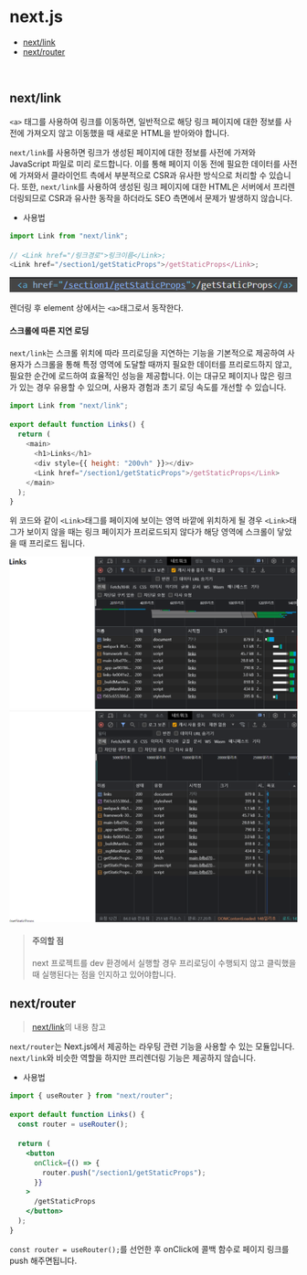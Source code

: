 # next.js

- [next/link](#nextlink)
- [next/router](#nextrouter)

<br>

## next/link

`<a>` 태그를 사용하여 링크를 이동하면, 일반적으로 해당 링크 페이지에 대한 정보를 사전에 가져오지 않고 이동했을 때 새로운 HTML을 받아와야 합니다.

`next/link`를 사용하면 링크가 생성된 페이지에 대한 정보를 사전에 가져와 JavaScript 파일로 미리 로드합니다. 이를 통해 페이지 이동 전에 필요한 데이터를 사전에 가져와서 클라이언트 측에서 부분적으로 CSR과 유사한 방식으로 처리할 수 있습니다. 또한, `next/link`를 사용하여 생성된 링크 페이지에 대한 HTML은 서버에서 프리렌더링되므로 CSR과 유사한 동작을 하더라도 SEO 측면에서 문제가 발생하지 않습니다.

- 사용법

```javascript
import Link from "next/link";

// <Link href="/링크경로">링크이름</Link>;
<Link href="/section1/getStaticProps">/getStaticProps</Link>;
```

![image-20230713231356303](https://raw.githubusercontent.com/ddullgi/image_sever/master/img/image-20230713231356303.png)

렌더링 후 element 상에서는 `<a>`태그로서 동작한다.

#### 스크롤에 따른 지연 로딩

`next/link`는 스크롤 위치에 따라 프리로딩을 지연하는 기능을 기본적으로 제공하여 사용자가 스크롤을 통해 특정 영역에 도달할 때까지 필요한 데이터를 프리로드하지 않고, 필요한 순간에 로드하여 효율적인 성능을 제공합니다. 이는 대규모 페이지나 많은 링크가 있는 경우 유용할 수 있으며, 사용자 경험과 초기 로딩 속도를 개선할 수 있습니다.

```javascript
import Link from "next/link";

export default function Links() {
  return (
    <main>
      <h1>Links</h1>
      <div style={{ height: "200vh" }}></div>
      <Link href="/section1/getStaticProps">/getStaticProps</Link>
    </main>
  );
}
```

위 코드와 같이 `<Link>`태그를 페이지에 보이는 영역 바깥에 위치하게 될 경우 `<Link>`태그가 보이지 않을 때는 링크 페이지가 프리로드되지 않다가 해당 영역에 스크롤이 닿았을 때 프리로드 됩니다.

![image-20230713222227408](https://raw.githubusercontent.com/ddullgi/image_sever/master/img/image-20230713222227408.png)
![image-20230713222247138](https://raw.githubusercontent.com/ddullgi/image_sever/master/img/image-20230713222247138.png)

> #### 주의할 점
>
> next 프로젝트를 dev 환경에서 실행할 경우 프리로딩이 수행되지 않고 클릭했을 때 실행된다는 점을 인지하고 있어야합니다.

## next/router

> [next/link](#nextlink)의 내용 참고

`next/router`는 Next.js에서 제공하는 라우팅 관련 기능을 사용할 수 있는 모듈입니다. `next/link`와 비슷한 역할을 하지만 프리렌더링 기능은 제공하지 않습니다.

- 사용법

```jsx
import { useRouter } from "next/router";

export default function Links() {
  const router = useRouter();

  return (
    <button
      onClick={() => {
        router.push("/section1/getStaticProps");
      }}
    >
      /getStaticProps
    </button>
  );
}
```

`const router = useRouter();`를 선언한 후 onClick에 콜백 함수로 페이지 링크를 push 해주면됩니다.
